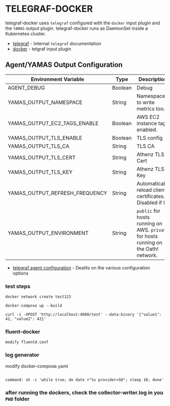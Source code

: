 # TELEGRAF-DOCKER
telegraf-docker uses `telegraf` configured with the `docker` input plugin and the `YAMAS` output plugin.  telegraf-docker runs as DaemonSet inside a Kubernetes cluster.

* [telegraf](https://git.ouroath.com/pages/monitoring/yamas_userguide_2.0/telegraf/telegraf/) - Internal `telegraf` documentation
* [docker](https://github.com/influxdata/telegraf/tree/master/plugins/inputs/docker) - telgraf input plugin

## Agent/YAMAS Output Configuration
| Environment Variable | Type | Description |
|------|-------|-------------|
| AGENT_DEBUG | Boolean | Debug |
| YAMAS_OUTPUT_NAMESPACE | String | Namespace to write metrics too. |
| YAMAS_OUTPUT_EC2_TAGS_ENABLE | Boolean | AWS EC2 instance tags enabled. |
| YAMAS_OUTPUT_TLS_ENABLE | Boolean | TLS config |
| YAMAS_OUTPUT_TLS_CA | String | TLS CA |
| YAMAS_OUTPUT_TLS_CERT | String | Athenz TLS Cert |
| YAMAS_OUTPUT_TLS_KEY | String | Athenz TLS Key |
| YAMAS_OUTPUT_REFRESH_FREQUENCY | String | Automatically reload client certificates. Disabled if 0. |
| YAMAS_OUTPUT_ENVIRONMENT | String | `public` for hosts running on AWS. `private` for hosts running on the Oath! network. |

* [telegraf agent configuration](https://github.com/influxdata/telegraf/blob/master/docs/CONFIGURATION.md) - Deatils on the various configuration options

### test steps 
```
docker network create test123

docker-compose up --build

curl -i -XPOST 'http://localhost:4080/test' --data-binary '{"value1": 42, "value2": 42}'

```
### fluent-docker

```
modify fluentd.conf 

```
### log generator 
modify docker-compose.yaml
```

command: sh -c 'while true; do date +"%s provider=50"; sleep 10; done'

```
### after running the dockers, check the collector-writer.log in you `PWD` folder